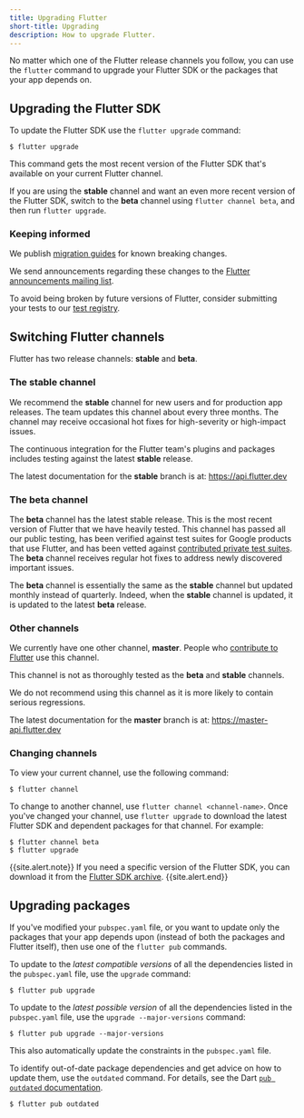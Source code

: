 ```yaml
---
title: Upgrading Flutter
short-title: Upgrading
description: How to upgrade Flutter.
---
```


No matter which one of the Flutter release channels
you follow, you can use the `flutter` command to upgrade your
Flutter SDK or the packages that your app depends on.

## Upgrading the Flutter SDK

To update the Flutter SDK use the `flutter upgrade` command:

```terminal
$ flutter upgrade
```

This command gets the most recent version of the Flutter SDK
that's available on your current Flutter channel.

If you are using the **stable** channel
and want an even more recent version of the Flutter SDK,
switch to the **beta** channel using `flutter channel beta`,
and then run `flutter upgrade`.

### Keeping informed

We publish [migration guides][] for known breaking changes.

We send announcements regarding these changes to the
[Flutter announcements mailing list][flutter-announce].

To avoid being broken by future versions of Flutter,
consider submitting your tests to our [test registry][].


## Switching Flutter channels

Flutter has two release channels:
**stable** and **beta**.

### The **stable** channel

We recommend the **stable** channel for new users
and for production app releases.
The team updates this channel about every three months.
The channel may receive occasional hot fixes
for high-severity or high-impact issues.

The continuous integration for the Flutter team's plugins and packages
includes testing against the latest **stable** release.

The latest documentation for the **stable** branch
is at: <https://api.flutter.dev>

### The **beta** channel

The **beta** channel has the latest stable release.
This is the most recent version of Flutter that we have heavily tested.
This channel has passed all our public testing,
has been verified against test suites for Google products that use Flutter,
and has been vetted against [contributed private test suites][test registry].
The **beta** channel receives regular hot fixes
to address newly discovered important issues.

The **beta** channel is essentially the same as the **stable** channel
but updated monthly instead of quarterly.
Indeed, when the **stable** channel is updated,
it is updated to the latest **beta** release.

### Other channels

We currently have one other channel, **master**.
People who [contribute to Flutter][] use this channel.

This channel is not as thoroughly tested as
the **beta** and **stable** channels.

We do not recommend using this channel as
it is more likely to contain serious regressions.

The latest documentation for the **master** branch
is at: <https://master-api.flutter.dev>

### Changing channels

To view your current channel, use the following command:

```terminal
$ flutter channel
```

To change to another channel, use `flutter channel <channel-name>`.
Once you've changed your channel, use `flutter upgrade`
to download the latest Flutter SDK and dependent packages for that channel.
For example:

```terminal
$ flutter channel beta
$ flutter upgrade
```

{{site.alert.note}}
  If you need a specific version of the Flutter SDK,
  you can download it from the [Flutter SDK archive][].
{{site.alert.end}}


## Upgrading packages

If you've modified your `pubspec.yaml` file, or you want to update
only the packages that your app depends upon
(instead of both the packages and Flutter itself),
then use one of the `flutter pub` commands.

To update to the _latest compatible versions_ of
all the dependencies listed in the `pubspec.yaml` file,
use the `upgrade` command:

```terminal
$ flutter pub upgrade
```

To update to the _latest possible version_ of
all the dependencies listed in the `pubspec.yaml` file,
use the `upgrade --major-versions` command:

```terminal
$ flutter pub upgrade --major-versions
```

This also automatically update the constraints
in the `pubspec.yaml` file.

To identify out-of-date package dependencies and get advice
on how to update them, use the `outdated` command. For details, see
the Dart [`pub outdated` documentation]({{site.dart-site}}/tools/pub/cmd/pub-outdated).

```terminal
$ flutter pub outdated
```

[Flutter SDK archive]: {{site.url}}/release/archive
[flutter-announce]: {{site.groups}}/forum/#!forum/flutter-announce
[pubspec.yaml]: {{site.dart-site}}/tools/pub/pubspec
[test registry]: https://github.com/flutter/tests
[contribute to Flutter]: https://github.com/flutter/flutter/blob/main/CONTRIBUTING.md
[migration guides]: {{site.url}}/release/breaking-changes
